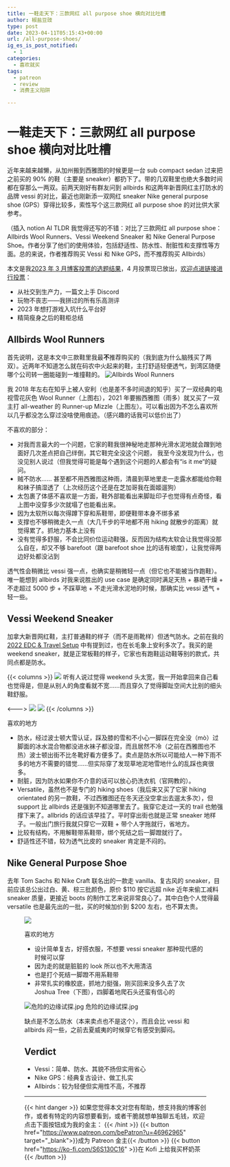 ```yaml
---
title: 一鞋走天下：三款网红 all purpose shoe 横向对比吐槽
author: 椒盐豆豉
type: post
date: 2023-04-11T05:15:43+00:00
url: /all-purpose-shoes/
ig_es_is_post_notified:
  - 1
categories:
  - 喜欢就买
tags:
  - patreon
  - review
  - 消费主义陷阱

---
```

# 一鞋走天下：三款网红 all purpose shoe 横向对比吐槽
近年来越来越懒，从加州搬到西雅图的时候更是一台 sub compact sedan 过来把之前买的 90% 的鞋（主要是 sneaker）都扔下了。带的几双鞋里也绝大多数时间都在穿那么一两双。前两天刚好有群友问到 allbirds 和这两年新晋网红主打防水的品牌 vessi 的对比，最近也刚新添一双网红 sneaker Nike general purpose shoe (GPS）穿得比较多，索性写个这三款网红 all purpose shoe 的对比供大家参考。

（插入 notion AI TLDR 我觉得还写的不错：对比了三款网红 all purpose shoe：Allbirds Wool Runners、Vessi Weekend Sneaker 和 Nike General Purpose Shoe。作者分享了他们的使用体验，包括舒适性、防水性、耐脏性和支撑性等方面。总的来说，作者推荐购买 Vessi 和 Nike GPS，而不推荐购买 Allbirds）

本文是我[2023 年 3 月博客投票的选题结果](https://www.patreon.com/posts/2023-nian-3-yue-79377916)，4 月投票现已放出，[欢迎点进链接进行投票](https://www.patreon.com/posts/81345509)：

  * 从社交到生产力，一篇文上手 Discord
  * 玩物不丧志——我拼过的所有乐高测评
  * 2023 年想打游戏入坑什么平台好
  * 精简瘦身之后的鞋柜总结

<!--more-->

## Allbirds Wool Runners

首先说明，这是本文中三款鞋里我最**不**推荐购买的（我到底为什么脑残买了两双）。近两年不知道怎么就在码农中火起来的鞋，主打舒适轻便透气，到湾区随便哪个公司转一圈能碰到一堆撞鞋的。
![Allbirds Wool Runners](https://cdn.discordapp.com/attachments/1074415748958666853/1074415749243867267/-VXingBwgWJs_VhtymGOXwyqRynok71wMhdch1AoQdtZ6bq0zuwWBKzBTQhWoLg4evDpBnJHBguaVmUvRcsjsHIgVks91bxZfPP64fXrinmqmjx3Gej81g8Vka4rSX-hxkd_ITKlKr0ogY2PQv_xbQZkUr1KuudPGzmxwjYJyDCck7UDTg6HY3STJ-LttufYXNTT6cFtYQLztZATOzWi20R0rOdMM-IKg6I1-Ci4qBbF4IVl7Q9JJt4fwS0ZrHICPgXhovWYKisDj_36kSEfKmacv66sX34Wl_cGs66xNJ8Bx4ZpEUnBzmuNWsdNHDQuMeWWmpPCessBFzp4pr4-e7BGIz2sYOnf3t9dsy8ZiW3Z_g5VDstEFibfsb5fUgDf4kMVgEqqWasmJq4nrfDRoQ45s8_Bbscgly5Xwfszef3OJKH4i1Hs2cwfjpz6S8P3mgAF3RtBWlBQcu7KkVBBMp0KEPI9Pf3Iof22MuDFebvYBvagHNZ0jZogQ-HG..png)

我 2018 年左右在知乎上被人安利（也是差不多时间退的知乎）买了一双经典的电视雪花灰色 Wool Runner（上图右），2021 年要搬西雅图（雨多）就又买了一双主打 all-weather 的 Runner-up Mizzle（上图左）。可以看出因为不怎么喜欢所以几乎都没怎么穿过没啥使用痕迹。（感兴趣的话我可以低价出了）

不喜欢的部分：

  * 对我而言最大的一个问题，它家的鞋我很神秘地走那种光滑水泥地就会蹭到地面好几次差点把自己绊倒，其它鞋完全没这个问题， 我至今没发现为什么，也没见别人说过（但我觉得可能是每个遇到这个问题的人都会有“is it me“的疑问。
  * 贼不防水…… 甚至都不用西雅图这种雨，清晨到草地里走一走露水都能给你鞋和袜子搞湿透了（上次经历这个还是在芝加哥我在面姬遛狗）
  * 太包裹了体感不喜欢是一方面，鞋外部能看出来脚趾印子也觉得有点奇怪，看上图中没穿多少次就塌了也能看出来。
  * 因为太软所以每次得蹲下穿和系鞋带，即便鞋带本身不绑多紧
  * 支撑也不够稍微走久一点（大几千步的平地都不用 hiking 就散步的距离）就觉得累了。抓地力基本上没有
  * 没有觉得多舒服，不会比同价位运动鞋强，反而因为结构太软会让我觉得没那么自在，却又不够 barefoot（跟 barefoot shoe 比的话有坡度），让我觉得两边好处都没沾到

透气性会稍微比 vessi 强一点，也确实是稍微轻一点（但它也不能被当作跑鞋）。唯一能想到 allbirds 对我来说胜出的 use case 是确定同时满足天热 + 暴晒干燥 + 不走超过 5000 步 + 不踩草地 + 不走光滑水泥地的时候，那确实比 vessi 透气 + 轻一些。

## Vessi Weekend Sneaker

加拿大新晋网红鞋，主打普通鞋的样子（而不是雨靴样）但透气防水。之前在我的 [2022 EDC & Travel Setup][1] 中有提到过，也在长毛象上安利多次了。我买的是 weekend sneaker，就是正常板鞋的样子，它家也有跑鞋运动鞋等别的款式，共同点都是防水。

{{< columns >}} <!-- begin columns block -->
![](https://s3.nl-ams.scw.cloud/mtfront-blog/2023/04/Screen-Shot-2023-04-10-at-10.10.03-PM-546x1024.png)
听有人说过觉得 weekend 头太宽，我一开始拿回来自己看也觉得是，但是从别人的角度看就不宽……而且穿久了觉得脚趾空间大比别的细头鞋舒服。

<---> <!-- magic separator, between columns -->
![](https://media.douchi.space/douchi/media_attachments/files/107/728/498/724/621/987/original/2be7046c766ee0ff.jpeg)
![](https://media.douchi.space/douchi/media_attachments/files/107/728/508/417/259/759/original/ca6f3eb5c5b0456c.jpg)
{{< /columns >}}

喜欢的地方

  * 防水，经过波士顿大雪认证，踩及膝的雪和不小心一脚踩在完全没（mò）过脚面的冰水混合物都没进水袜子都没湿，而且居然不冷（之前在西雅图也不热）波士顿出街不比冬靴好看方便多了。卖点是防水所以可能给人一种下雨不多的地方不需要的错觉……但实际穿了发现草地泥地雪地什么的乱踩也爽很多。
  * 耐脏，因为防水如果你不介意的话可以放心扔洗衣机（官网教的）。
  * Versatile，虽然也不是专门的 hiking shoes（我后来又买了它家 hiking orientated 的另一款鞋，不过西雅图还在冬天还没空拿出去遛太多次），但 support 比 allbirds 还是强到不知道哪里去了。我穿它走过一天的 trail 也勉强撑下来了。allbrids 的话应该早挂了。平时穿出街也就是正常 sneaker 地样子。一般出门旅行我就只穿它一双鞋 + 带个人字拖就行，省地方。
  * 比较有结构，不用解鞋带系鞋带，绑个死结之后一脚蹬就行了。
  * 舒适性还不错，较为透气比皮的 sneaker 肯定是不闷的。

## Nike General Purpose Shoe

去年 Tom Sachs 和 Nike Craft 联名出的一款走 vanilla、复古风的 sneaker，目前应该总公出过白、黄、棕三批颜色，原价 $110 按它远超 nike 近年来偷工减料 sneaker 质量，更接近 boots 的制作工艺来说非常良心了。其中白色个人觉得最 versatile 也是最先出的一批，买的时候加价到 $200 左右，也不算太贵。<figure class="wp-block-image size-large">

![](https://s3.nl-ams.scw.cloud/mtfront-blog/2023/04/Screen-Shot-2023-04-10-at-10.01.57-PM-1024x887.png)

喜欢的地方

  * 设计简单复古，好搭衣服，不想要 vessi sneaker 那种现代感的时候可以穿
  * 因为走的就是脏脏的 look 所以也不大用清洁
  * 也是打个死结一脚蹬不用系鞋带
  * 非常扎实的橡胶底，抓地力挺强，刚买回来没多久去了次 Joshua Tree（下图），四脚着地爬石头还蛮有信心的<figure class="wp-block-image size-large">

![](https://s3.nl-ams.scw.cloud/mtfront-blog/2023/04/MTXX_MH20230410_214232806-1024x768.jpeg "危险的边缘试探.jpg")
危险的边缘试探.jpg

缺点是不怎么防水（本来卖点也不是这个），而且会比 vessi 和 allbirds 闷一些，之前去夏威夷的时候穿它有感受到脚闷。

## Verdict

  * Vessi：简单、防水、其貌不扬但实用省心
  * Nike GPS：经典复古设计、做工扎实
  * Allbirds：较为轻便但实用性不高，不推荐

---
{{< hint danger >}}
如果您觉得本文对您有帮助，想支持我的博客创作，或者有特定的内容想要看到，或者干脆就想单独聊五毛钱，欢迎点击下面按钮成为我的金主：
{{< /hint >}}
{{< button href="https://www.patreon.com/bePatron?u=46962965" target="_blank">}}成为 Patreon 金主{{< /button >}}
{{< button href="https://ko-fi.com/S6S130C16" >}}在 Kofi 上给我买杯奶茶{{< /button >}}

 [1]: https://blog.douchi.space/2022-edc-travel-setup/